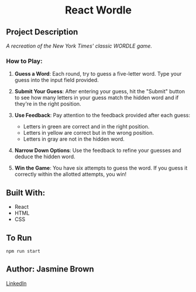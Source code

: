 <h1 align="center">React Wordle</h1>

## Project Description
*A recreation of the New York Times' classic WORDLE game.*

### How to Play:

1. **Guess a Word**: Each round, try to guess a five-letter word. Type your guess into the input field provided.

2. **Submit Your Guess**: After entering your guess, hit the "Submit" button to see how many letters in your guess match the hidden word and if they're in the right position.

3. **Use Feedback**: Pay attention to the feedback provided after each guess:
    - Letters in green are correct and in the right position.
    - Letters in yellow are correct but in the wrong position.
    - Letters in gray are not in the hidden word.

4. **Narrow Down Options**: Use the feedback to refine your guesses and deduce the hidden word.

5. **Win the Game**: You have six attempts to guess the word. If you guess it correctly within the allotted attempts, you win!

## Built With:
- React
- HTML
- CSS

## To Run
```
npm run start
```

## Author: Jasmine Brown
[LinkedIn](https://linkedin.com/in/jmbrown864/)
